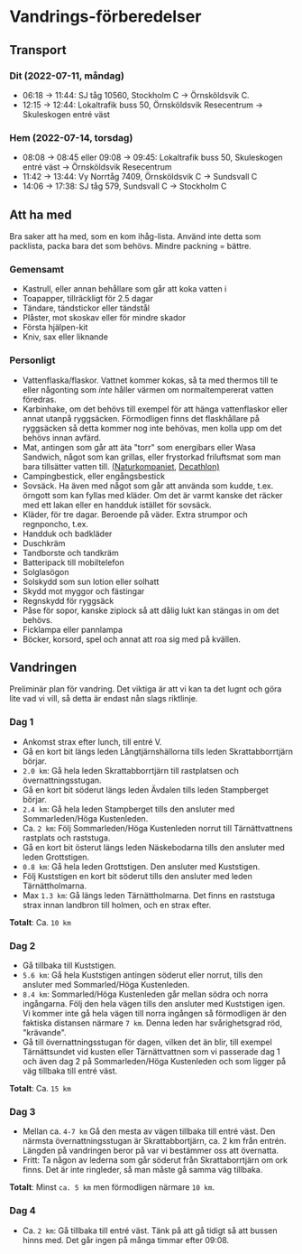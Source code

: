 # Vandrings-förberedelser

## Transport

### Dit (2022-07-11, måndag)
* 06:18 -> 11:44: SJ tåg 10560, Stockholm C -> Örnsköldsvik C.
* 12:15 -> 12:44: Lokaltrafik buss 50, Örnsköldsvik Resecentrum -> Skuleskogen entré väst

### Hem (2022-07-14, torsdag)
* 08:08 -> 08:45 eller 09:08 -> 09:45: Lokaltrafik buss 50, Skuleskogen entré väst -> Örnsköldsvik Resecentrum
* 11:42 -> 13:44: Vy Norrtåg 7409, Örnsköldsvik C -> Sundsvall C
* 14:06 -> 17:38: SJ tåg 579, Sundsvall C -> Stockholm C

## Att ha med
Bra saker att ha med, som en kom ihåg-lista. Använd inte detta som packlista,
packa bara det som behövs. Mindre packning = bättre.

### Gemensamt
* Kastrull, eller annan behållare som går att koka vatten i
* Toapapper, tillräckligt för 2.5 dagar
* Tändare, tändstickor eller tändstål
* Plåster, mot skoskav eller för mindre skador
* Första hjälpen-kit
* Kniv, sax eller liknande

### Personligt
* Vattenflaska/flaskor. Vattnet kommer kokas, så ta med thermos till te
eller någonting som *inte* håller värmen om normaltempererat vatten föredras.
* Karbinhake, om det behövs till exempel för att hänga vattenflaskor eller annat
utanpå ryggsäcken. Förmodligen finns det flaskhållare på ryggsäcken så detta
kommer nog inte behövas, men kolla upp om det behövs innan avfärd.
* Mat, antingen som går att äta "torr" som energibars eller Wasa Sandwich,
något som kan grillas, eller frystorkad friluftsmat som man bara tillsätter
vatten till.
[(Naturkompaniet](https://www.naturkompaniet.se/utrustning/friluftsmat-och-energibars/frystorkad-mat/),
[Decathlon)](https://www.decathlon.se/5159-frystorkad-mat)
* Campingbestick, eller engångsbestick
* Sovsäck. Ha även med något som går att använda som kudde, t.ex. örngott som
kan fyllas med kläder. Om det är varmt kanske det räcker med ett lakan eller
en handduk istället för sovsäck.
* Kläder, för tre dagar. Beroende på väder. Extra strumpor och regnponcho, t.ex.
* Handduk och badkläder
* Duschkräm
* Tandborste och tandkräm
* Batteripack till mobiltelefon
* Solglasögon
* Solskydd som sun lotion eller solhatt
* Skydd mot myggor och fästingar
* Regnskydd för ryggsäck
* Påse för sopor, kanske ziplock så att dålig lukt kan stängas in om det behövs.
* Ficklampa eller pannlampa
* Böcker, korsord, spel och annat att roa sig med på kvällen.

## Vandringen
Preliminär plan för vandring. Det viktiga är att vi kan ta det lugnt och göra
lite vad vi vill, så detta är endast nån slags riktlinje.

### Dag 1
* Ankomst strax efter lunch, till entré V.
* Gå en kort bit längs leden Långtjärnshällorna tills leden
Skrattabborrtjärn börjar.
* `2.0 km`: Gå hela leden Skrattabborrtjärn till rastplatsen och övernattningsstugan.
* Gå en kort bit söderut längs leden Ävdalen tills leden Stampberget börjar.
* `2.4 km`: Gå hela leden Stampberget tills den ansluter med Sommarleden/Höga Kustenleden.
* Ca. `2 km`: Följ Sommarleden/Höga Kustenleden norrut till Tärnättvattnens
rastplats och raststuga.
* Gå en kort bit österut längs leden Näskebodarna tills den ansluter med leden
Grottstigen.
* `0.8 km`: Gå hela leden Grottstigen. Den ansluter med Kuststigen.
* Följ Kuststigen en kort bit söderut tills den ansluter med leden
Tärnättholmarna.
* Max `1.3 km`: Gå längs leden Tärnättholmarna. Det finns en raststuga strax
innan landbron till holmen, och en strax efter.

**Totalt**: Ca. `10 km`

### Dag 2
* Gå tillbaka till Kuststigen.
* `5.6 km`: Gå hela Kuststigen antingen söderut eller norrut, tills den ansluter
med Sommarled/Höga Kustenleden.
* `8.4 km`: Sommarled/Höga Kustenleden går mellan södra och norra ingångarna.
Följ den hela vägen tills den ansluter med Kuststigen igen. Vi kommer inte gå
hela vägen till norra ingången så förmodligen är den faktiska distansen närmare
`7 km`. Denna leden har svårighetsgrad röd, "krävande".
* Gå till övernattningsstugan för dagen, vilken det än blir, till exempel
Tärnättsundet vid kusten eller Tärnättvattnen som vi passerade dag 1 och
även dag 2 på Sommarleden/Höga Kustenleden och som ligger på väg tillbaka
till entré väst.

**Totalt**: Ca. `15 km`

### Dag 3
* Mellan ca. `4-7 km` Gå den mesta av vägen tillbaka till entré väst. Den
närmsta övernattningsstugan är Skrattabbortjärn, ca. 2 km från entrén.
Längden på vandringen beror på var vi bestämmer oss att övernatta.
* Fritt: Ta någon av lederna som går söderut från Skrattaborrtjärn om ork
finns. Det är inte ringleder, så man måste gå samma väg tillbaka.

**Totalt**: Minst `ca. 5 km` men förmodligen närmare `10 km`.

### Dag 4
* Ca. `2 km`: Gå tillbaka till entré väst. Tänk på att gå tidigt så att
bussen hinns med. Det går ingen på många timmar efter 09:08.
